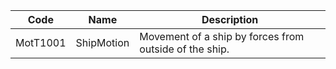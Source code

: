 | Code     	| Name       	| Description                                            	|
|----------	|------------	|--------------------------------------------------------	|
| MotT1001 	| ShipMotion 	| Movement of a ship by forces from outside of the ship. 	|